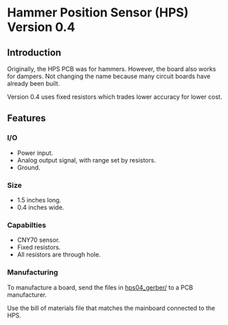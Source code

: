 # Hammer Position Sensor (HPS) Version 0.4

## Introduction

Originally, the HPS PCB was for hammers.  However, the board also works for dampers.  Not changing the name because many circuit boards have already been built.

Version 0.4 uses fixed resistors which trades lower accuracy for lower cost.

## Features

### I/O
* Power input.
* Analog output signal, with range set by resistors.
* Ground.

### Size
* 1.5 inches long.
* 0.4 inches wide.

### Capabilties
* CNY70 sensor.
* Fixed resistors.
* All resistors are through hole.

### Manufacturing

To manufacture a board, send the files in [hps04_gerber/](hps04_gerber/) to a PCB manufacturer.

Use the bill of materials file that matches the mainboard connected to the HPS.